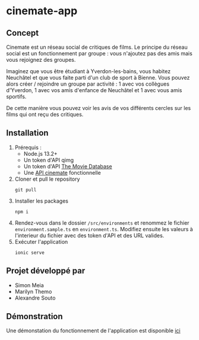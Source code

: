 # cinemate-app
## Concept
Cinemate est un réseau social de critiques de films. Le principe du réseau social est un fonctionnement par groupe : vous n'ajoutez pas des amis mais vous rejoignez des groupes. 

Imaginez que vous être étudiant à Yverdon-les-bains, vous habitez Neuchâtel et que vous faite parti d'un club de sport à Bienne. Vous pouvez alors créer / rejoindre un groupe par activité : 1 avec vos collègues d'Yverdon, 1 avec vos amis d'enfance de Neuchâtel et 1 avec vous amis sportifs.

De cette manière vous pouvez voir les avis de vos différents cercles sur les films qui ont reçu des critiques.

## Installation
1. Prérequis :
   - Node.js 13.2+
   - Un token d'API qimg
   - Un token d'API [The Movie Database](https://developers.themoviedb.org/3/getting-started/introduction)
   - Une [API cinemate](https://github.com/SimonMeia/cinemate-api) fonctionnelle 
2. Cloner et pull le repository
    ```
    git pull
    ```
3. Installer les packages
    ```
    npm i
    ```
4. Rendez-vous dans le dossier `/src/environments` et renommez le fichier `environment.sample.ts` en `environment.ts`. Modifiez ensuite les valeurs à l'interieur du fichier avec des token d'API et des URL valides.
5. Exécuter l'application
    ```
    ionic serve
    ```
## Projet développé par
- Simon Meia
- Marilyn Themo
- Alexandre Souto

## Démonstration
Une démonstation du fonctionnement de l'application est disponible [ici](https://youtu.be/hVU-qQ8D-2E)
